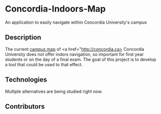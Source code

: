 Concordia-Indoors-Map
=====================

An application to easily navigate within Concordia University's campus

Description
-----------
The current <a href="http://www.concordia.ca/about/contact/campus-map/">campus map</a> of <a href="http://concordia.ca>
Concordia University</a>  does not offer indors navigation, so important for first year students or on the day of a final exam.
The goal of this project is to develop a tool that could be used to that effect.

Technologies
------------
Multiple alternatives are being studied right now.

Contributors
------------